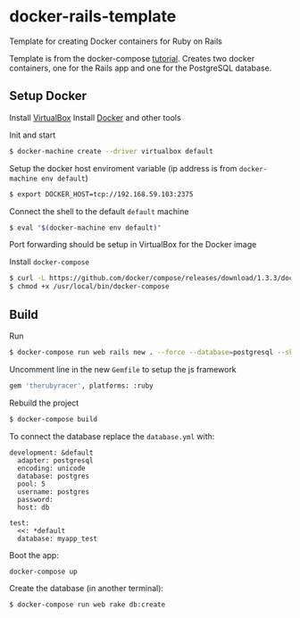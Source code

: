 # docker-rails-template
Template for creating Docker containers for Ruby on Rails

Template is from the docker-compose [tutorial](https://docs.docker.com/compose/rails/).
Creates two docker containers, one for the Rails app and one for the PostgreSQL database.

## Setup Docker

Install [VirtualBox](https://www.virtualbox.org)
Install [Docker](https://docs.docker.com/installation/mac/) and other tools


Init and start
```bash
$ docker-machine create --driver virtualbox default
```

Setup the docker host enviroment variable (ip address is from `docker-machine env default`)
```bash
$ export DOCKER_HOST=tcp://192.168.59.103:2375
```
Connect the shell to the default `default` machine
```bash
$ eval "$(docker-machine env default)"
```

Port forwarding should be setup in VirtualBox for the Docker image

Install `docker-compose`
```bash
$ curl -L https://github.com/docker/compose/releases/download/1.3.3/docker-compose-`uname -s`-`uname -m` > /usr/local/bin/docker-compose
$ chmod +x /usr/local/bin/docker-compose
```

## Build

Run
```bash
$ docker-compose run web rails new . --force --database=postgresql --skip-bundle
```

Uncomment line in the new `Gemfile` to setup the js framework
```bash
gem 'therubyracer', platforms: :ruby
```

Rebuild the project
```bash
$ docker-compose build
```

To connect the database replace the `database.yml` with:
```
development: &default
  adapter: postgresql
  encoding: unicode
  database: postgres
  pool: 5
  username: postgres
  password:
  host: db

test:
  <<: *default
  database: myapp_test
```

Boot the app:
```bash
docker-compose up
```

Create the database (in another terminal):
```bash
$ docker-compose run web rake db:create
```
